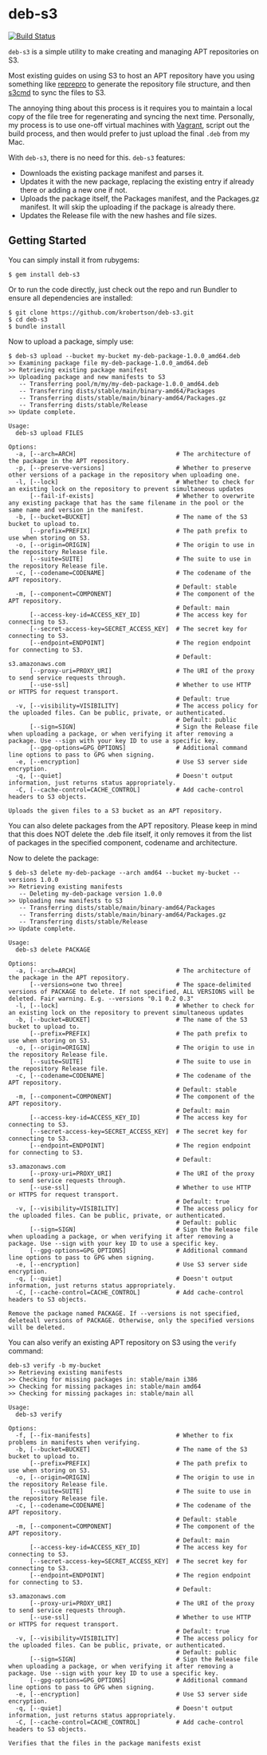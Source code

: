 # deb-s3

[![Build Status](https://travis-ci.org/krobertson/deb-s3.svg?branch=master)](https://travis-ci.org/krobertson/deb-s3)

`deb-s3` is a simple utility to make creating and managing APT repositories on
S3.

Most existing guides on using S3 to host an APT repository have you
using something like [reprepro](http://mirrorer.alioth.debian.org/) to generate
the repository file structure, and then [s3cmd](http://s3tools.org/s3cmd) to
sync the files to S3.

The annoying thing about this process is it requires you to maintain a local
copy of the file tree for regenerating and syncing the next time. Personally,
my process is to use one-off virtual machines with
[Vagrant](http://vagrantup.com), script out the build process, and then would
prefer to just upload the final `.deb` from my Mac.

With `deb-s3`, there is no need for this. `deb-s3` features:

* Downloads the existing package manifest and parses it.
* Updates it with the new package, replacing the existing entry if already
  there or adding a new one if not.
* Uploads the package itself, the Packages manifest, and the Packages.gz
  manifest. It will skip the uploading if the package is already there.
* Updates the Release file with the new hashes and file sizes.

## Getting Started

You can simply install it from rubygems:

```console
$ gem install deb-s3
```

Or to run the code directly, just check out the repo and run Bundler to ensure
all dependencies are installed:

```console
$ git clone https://github.com/krobertson/deb-s3.git
$ cd deb-s3
$ bundle install
```

Now to upload a package, simply use:

```console
$ deb-s3 upload --bucket my-bucket my-deb-package-1.0.0_amd64.deb
>> Examining package file my-deb-package-1.0.0_amd64.deb
>> Retrieving existing package manifest
>> Uploading package and new manifests to S3
   -- Transferring pool/m/my/my-deb-package-1.0.0_amd64.deb
   -- Transferring dists/stable/main/binary-amd64/Packages
   -- Transferring dists/stable/main/binary-amd64/Packages.gz
   -- Transferring dists/stable/Release
>> Update complete.
```

```
Usage:
  deb-s3 upload FILES

Options:
  -a, [--arch=ARCH]                            # The architecture of the package in the APT repository.
  -p, [--preserve-versions]                    # Whether to preserve other versions of a package in the repository when uploading one.
  -l, [--lock]                                 # Whether to check for an existing lock on the repository to prevent simultaneous updates 
      [--fail-if-exists]                       # Whether to overwrite any existing package that has the same filename in the pool or the same name and version in the manifest.
  -b, [--bucket=BUCKET]                        # The name of the S3 bucket to upload to.
      [--prefix=PREFIX]                        # The path prefix to use when storing on S3.
  -o, [--origin=ORIGIN]                        # The origin to use in the repository Release file.
      [--suite=SUITE]                          # The suite to use in the repository Release file.
  -c, [--codename=CODENAME]                    # The codename of the APT repository.
                                               # Default: stable
  -m, [--component=COMPONENT]                  # The component of the APT repository.
                                               # Default: main
      [--access-key-id=ACCESS_KEY_ID]          # The access key for connecting to S3.
      [--secret-access-key=SECRET_ACCESS_KEY]  # The secret key for connecting to S3.
      [--endpoint=ENDPOINT]                    # The region endpoint for connecting to S3.
                                               # Default: s3.amazonaws.com
      [--proxy-uri=PROXY_URI]                  # The URI of the proxy to send service requests through.
      [--use-ssl]                              # Whether to use HTTP or HTTPS for request transport.
                                               # Default: true
  -v, [--visibility=VISIBILITY]                # The access policy for the uploaded files. Can be public, private, or authenticated.
                                               # Default: public
      [--sign=SIGN]                            # Sign the Release file when uploading a package, or when verifying it after removing a package. Use --sign with your key ID to use a specific key.
      [--gpg-options=GPG_OPTIONS]              # Additional command line options to pass to GPG when signing.
  -e, [--encryption]                           # Use S3 server side encryption.
  -q, [--quiet]                                # Doesn't output information, just returns status appropriately.
  -C, [--cache-control=CACHE_CONTROL]          # Add cache-control headers to S3 objects.

Uploads the given files to a S3 bucket as an APT repository.
```

You can also delete packages from the APT repository. Please keep in mind that
this does NOT delete the .deb file itself, it only removes it from the list of
packages in the specified component, codename and architecture.

Now to delete the package:
```console
$ deb-s3 delete my-deb-package --arch amd64 --bucket my-bucket --versions 1.0.0
>> Retrieving existing manifests
   -- Deleting my-deb-package version 1.0.0
>> Uploading new manifests to S3
   -- Transferring dists/stable/main/binary-amd64/Packages
   -- Transferring dists/stable/main/binary-amd64/Packages.gz
   -- Transferring dists/stable/Release
>> Update complete.
```

```
Usage:
  deb-s3 delete PACKAGE

Options:
  -a, [--arch=ARCH]                            # The architecture of the package in the APT repository.
      [--versions=one two three]               # The space-delimited versions of PACKAGE to delete. If not specified, ALL VERSIONS will be deleted. Fair warning. E.g. --versions "0.1 0.2 0.3"
  -l, [--lock]                                 # Whether to check for an existing lock on the repository to prevent simultaneous updates 
  -b, [--bucket=BUCKET]                        # The name of the S3 bucket to upload to.
      [--prefix=PREFIX]                        # The path prefix to use when storing on S3.
  -o, [--origin=ORIGIN]                        # The origin to use in the repository Release file.
      [--suite=SUITE]                          # The suite to use in the repository Release file.
  -c, [--codename=CODENAME]                    # The codename of the APT repository.
                                               # Default: stable
  -m, [--component=COMPONENT]                  # The component of the APT repository.
                                               # Default: main
      [--access-key-id=ACCESS_KEY_ID]          # The access key for connecting to S3.
      [--secret-access-key=SECRET_ACCESS_KEY]  # The secret key for connecting to S3.
      [--endpoint=ENDPOINT]                    # The region endpoint for connecting to S3.
                                               # Default: s3.amazonaws.com
      [--proxy-uri=PROXY_URI]                  # The URI of the proxy to send service requests through.
      [--use-ssl]                              # Whether to use HTTP or HTTPS for request transport.
                                               # Default: true
  -v, [--visibility=VISIBILITY]                # The access policy for the uploaded files. Can be public, private, or authenticated.
                                               # Default: public
      [--sign=SIGN]                            # Sign the Release file when uploading a package, or when verifying it after removing a package. Use --sign with your key ID to use a specific key.
      [--gpg-options=GPG_OPTIONS]              # Additional command line options to pass to GPG when signing.
  -e, [--encryption]                           # Use S3 server side encryption.
  -q, [--quiet]                                # Doesn't output information, just returns status appropriately.
  -C, [--cache-control=CACHE_CONTROL]          # Add cache-control headers to S3 objects.

Remove the package named PACKAGE. If --versions is not specified, deleteall versions of PACKAGE. Otherwise, only the specified versions will be deleted.
```

You can also verify an existing APT repository on S3 using the `verify` command:

```console
deb-s3 verify -b my-bucket
>> Retrieving existing manifests
>> Checking for missing packages in: stable/main i386
>> Checking for missing packages in: stable/main amd64
>> Checking for missing packages in: stable/main all
```

```
Usage:
  deb-s3 verify

Options:
  -f, [--fix-manifests]                        # Whether to fix problems in manifests when verifying.
  -b, [--bucket=BUCKET]                        # The name of the S3 bucket to upload to.
      [--prefix=PREFIX]                        # The path prefix to use when storing on S3.
  -o, [--origin=ORIGIN]                        # The origin to use in the repository Release file.
      [--suite=SUITE]                          # The suite to use in the repository Release file.
  -c, [--codename=CODENAME]                    # The codename of the APT repository.
                                               # Default: stable
  -m, [--component=COMPONENT]                  # The component of the APT repository.
                                               # Default: main
      [--access-key-id=ACCESS_KEY_ID]          # The access key for connecting to S3.
      [--secret-access-key=SECRET_ACCESS_KEY]  # The secret key for connecting to S3.
      [--endpoint=ENDPOINT]                    # The region endpoint for connecting to S3.
                                               # Default: s3.amazonaws.com
      [--proxy-uri=PROXY_URI]                  # The URI of the proxy to send service requests through.
      [--use-ssl]                              # Whether to use HTTP or HTTPS for request transport.
                                               # Default: true
  -v, [--visibility=VISIBILITY]                # The access policy for the uploaded files. Can be public, private, or authenticated.
                                               # Default: public
      [--sign=SIGN]                            # Sign the Release file when uploading a package, or when verifying it after removing a package. Use --sign with your key ID to use a specific key.
      [--gpg-options=GPG_OPTIONS]              # Additional command line options to pass to GPG when signing.
  -e, [--encryption]                           # Use S3 server side encryption.
  -q, [--quiet]                                # Doesn't output information, just returns status appropriately.
  -C, [--cache-control=CACHE_CONTROL]          # Add cache-control headers to S3 objects.

Verifies that the files in the package manifests exist
```

